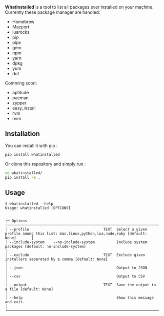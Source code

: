 **WhatInstalled** is a tool to list all packages ever installed on your machine.
Currently these package manager are handled:
- Homebrew
- Macport
- luarocks
- pip
- pipx
- gem
- npm
- yarn
- dpkg
- yum
- dnf

Comming soon:
- aptitude
- pacman
- zypper
- easy_install
- rvm
- nvm

## Installation
You can install it with pip :
```bash
pip install whatinstalled
```
Or clone this repository and simply run :
```bash
cd whatinstalled/
pip install -e .
```

## Usage

```console
$ whatinstalled --help
Usage: whatinstalled [OPTIONS]


╭─ Options ─────────────────────────────────────────────────────────────────────────────────────────────────────────────────────────────────────╮
│ --profile                                  TEXT  Select a given profile among this list: mac,linux,python,lua,node,ruby [default: None]       │
│ --include-system    --no-include-system          Include system packages [default: no-include-system]                                         │
│ --exclude                                  TEXT  Exclude given installers separated by a comma [default: None]                                │
│ --json                                           Output to JSON                                                                               │
│ --csv                                            Output to CSV                                                                                │
│ --output                                   TEXT  Save the output in a file [default: None]                                                    │
│ --help                                           Show this message and exit.                                                                  │
╰───────────────────────────────────────────────────────────────────────────────────────────────────────────────────────────────────────────────╯


```
